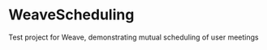 WeaveScheduling
===============

Test project for Weave, demonstrating mutual scheduling of user meetings
